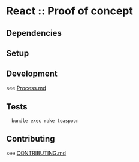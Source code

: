 # React :: Proof of concept

## Dependencies
## Setup
## Development

see [Process.md](PROCESS.md)

## Tests

```
  bundle exec rake teaspoon
```

## Contributing
see [CONTRIBUTING.md](CONTRIBUTING.md)
